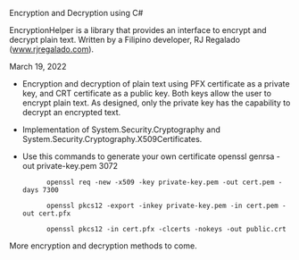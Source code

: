 Encryption and Decryption using C#

EncryptionHelper is a library that provides an interface to encrypt and decrypt plain text. Written by a Filipino developer, RJ Regalado (www.rjregalado.com).

March 19, 2022

- Encryption and decryption of plain text using PFX certificate as a private key, and CRT certificate as a public key. Both keys allow the user to encrypt plain text. As designed, only the private key has the capability to decrypt an encrypted text.
- Implementation of System.Security.Cryptography and System.Security.Cryptography.X509Certificates.
- Use this commands to generate your own certificate
            openssl genrsa -out private-key.pem 3072
            
            openssl req -new -x509 -key private-key.pem -out cert.pem -days 7300
            
            openssl pkcs12 -export -inkey private-key.pem -in cert.pem -out cert.pfx
            
            openssl pkcs12 -in cert.pfx -clcerts -nokeys -out public.crt



More encryption and decryption methods to come.
